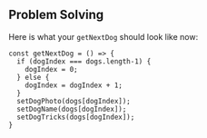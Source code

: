 ## Problem Solving

Here is what your `getNextDog` should look like now:

```
const getNextDog = () => {
  if (dogIndex === dogs.length-1) {
    dogIndex = 0;
  } else {
    dogIndex = dogIndex + 1;
  }
  setDogPhoto(dogs[dogIndex]);
  setDogName(dogs[dogIndex]);
  setDogTricks(dogs[dogIndex]);
}
```